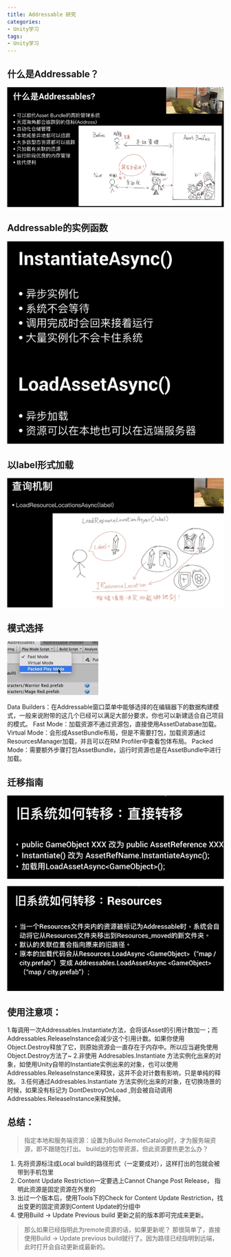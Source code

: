 ```yaml
---
title: Addressable 研究
categories:
- Unity学习
tags: 
- Unity学习
---
```


## 什么是Addressable？
![什么](/img/1579072055300.png)

## Addressable的实例函数

![实例函数](/img/1579077588215.png)

## 以label形式加载

![以label加载](/img/1579078623846.png)

## 模式选择

![模式](/img/1579078890824.png)

Data Builders：在Addressable窗口菜单中能够选择的在编辑器下的数据构建模式，一般来说附带的这几个已经可以满足大部分要求，你也可以新建适合自己项目的模式。
Fast Mode：加载资源不通过资源包，直接使用AssetDatabase加载。
Virtual Mode：会形成AssetBundle布局，但是不需要打包，加载资源通过ResourcesManager加载，并且可以在RM Profiler中查看包体布局。
Packed Mode：需要额外步骤打包AssetBundle，运行时资源也是在AssetBundle中进行加载。

## 迁移指南

![从自己框架移植](/img/1579081015473.png)

![从Resources移植](/img/1579081031342.png)


## 使用注意项：
1.每调用一次Addressables.Instantiate方法，会将该Asset的引用计数加一；而Addressables.ReleaseInstance会减少这个引用计数。如果你使用Object.Destroy释放了它，则原始资源会一直存在于内存中。所以应当避免使用Object.Destroy方法了~
2.非使用 Addresables.Instantiate 方法实例化出来的对象，如使用Unity自带的Instantiate实例出来的对象，也可以使用Addressables.ReleaseInstance来释放，这并不会对计数有影响，只是单纯的释放。
3.任何通过Addresables.Instantiate 方法实例化出来的对象，在切换场景的时候，如果没有标记为 DontDestroyOnLoad ,则会被自动调用Addressables.ReleaseInstance来释放掉。


## 总结：

> 指定本地和服务端资源：设置为Build RemoteCatalog时，才为服务端资源，即不跟随包打出。
> build出的包带资源，但此资源要热更怎么办？
 1. 先将资源标注成Local build的路径形式（一定要成对），这样打出的包就会被带到手机包里
 2. Content Update Restriction一定要选上Cannot Change Post Release， 指明此资源是固定资源在外里的
 3. 出过一个版本后，使用Tools下的Check for Content Update Restriction，找出变更的固定资源到Content Update的分组中
 4. 使用Build -> Update Previous build 更新之前的版本即可完成来更新。
> 那么如果已经指明此为remote资源的话，如果更新呢？ 那很简单了，直接使用Build -> Update previous build就行了。因为路径已经指明到远端，此时打开会自动更新成最新的。